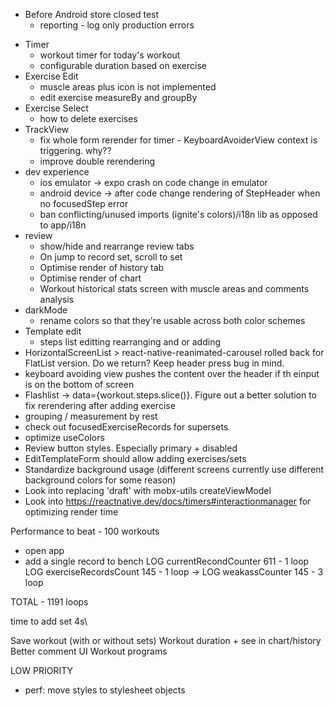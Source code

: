 - Before Android store closed test
  - reporting - log only production errors

* Timer
  - workout timer for today's workout
  - configurable duration based on exercise
* Exercise Edit
  - muscle areas plus icon is not implemented
  - edit exercise measureBy and groupBy
* Exercise Select
  - how to delete exercises
* TrackView
  - fix whole form rerender for timer - KeyboardAvoiderView context is triggering. why??
  - improve double rerendering
* dev experience
  - ios emulator -> expo crash on code change in emulator
  - android device -> after code change rendering of StepHeader when no focusedStep error
  - ban conflicting/unused imports (ignite's colors)/i18n lib as opposed to app/i18n
* review
  - show/hide and rearrange review tabs
  - On jump to record set, scroll to set
  - Optimise render of history tab
  - Optimise render of chart
  - Workout historical stats screen with muscle areas and comments analysis
* darkMode
  - rename colors so that they're usable across both color schemes
* Template edit
  - steps list editting rearranging and or adding
* HorizontalScreenList > react-native-reanimated-carousel rolled back for FlatList version. Do we return? Keep header press bug in mind.
* keyboard avoiding view pushes the content over the header if th einput is on the bottom of screen
* Flashlist -> data={workout.steps.slice()}. Figure out a better solution to fix rerendering after adding exercise
* grouping / measurement by rest
* check out focusedExerciseRecords for supersets
* optimize useColors
* Review button styles. Especially primary + disabled
* EditTemplateForm should allow adding exercises/sets
* Standardize background usage (different screens currently use different background colors for some reason)
* Look into replacing 'draft' with mobx-utils createViewModel
* Look into https://reactnative.dev/docs/timers#interactionmanager for optimizing render time

Performance to beat -
100 workouts

- open app
- add a single record to bench
  LOG currentRecondCounter 611 - 1 loop
  LOG exerciseRecordsCount 145 - 1 loop
  -> LOG weakassCounter 145 - 3 loop

TOTAL - 1191 loops

time to add set 4s\

Save workout (with or without sets)
Workout duration + see in chart/history
Better comment UI
Workout programs

LOW PRIORITY

- perf: move styles to stylesheet objects

